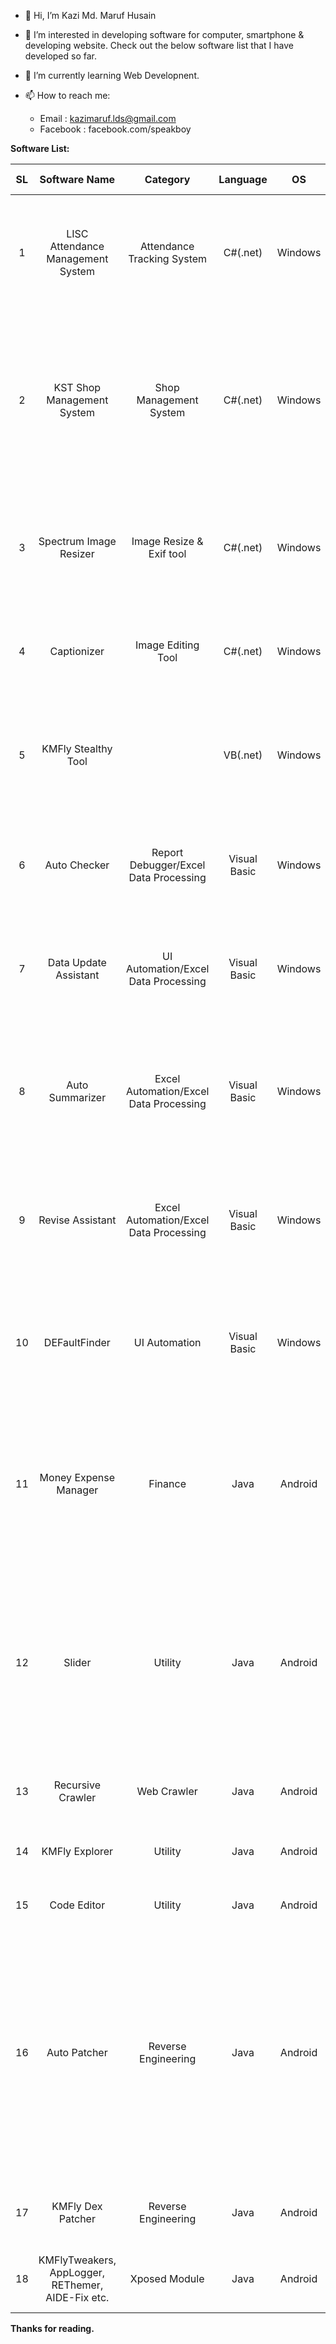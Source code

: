 - 👋 Hi, I’m Kazi Md. Maruf Husain

- 👀 I’m interested in developing software for computer, smartphone & developing website. Check out the below software list that I have developed so far.

- 🌱 I’m currently learning Web Developnent.

- 📫 How to reach me: 

    - Email : kazimaruf.lds@gmail.com
    - Facebook : facebook.com/speakboy

<!---
kazimaruf991/kazimaruf991 is a ✨ special ✨ repository because its `README.md` (this file) appears on your GitHub profile.
You can click the Preview link to take a look at your changes.
--->

**Software List:**

SL|Software Name|Category|Language|OS|Term Of Use|Summary of Features
:-:|:-:|:-:|:-:|:-:|:-:|:-:
1| LISC Attendance Management System | Attendance Tracking System | C#(.net) | Windows | Commercial | Generates Daily/Monthly Attendance Report by maintaining 5 different shifts attendance timing.
2| KST Shop Management System | Shop Management System | C#(.net) | Windows | Commercial | Stores buy/sell & costs records to SQL Server Compact database, prints vouchar, exporting daily/monthly report to Excel/PDF etc. 
3| Spectrum Image Resizer | Image Resize & Exif tool | C#(.net) | Windows | Commercial | Resizes single or multiple photos in the background, option to change some exif information.
4| Captionizer | Image Editing Tool | C#(.net) | Windows | Commercial | Adding photo caption in any position of the image with different fonts, color, size etc.
5| KMFly Stealthy Tool |  | VB(.net) | Windows | Personal | It can change PC IP & DNS, hide software from Installed software list, hide files & folders in an advance way.
6| Auto Checker | Report Debugger/Excel Data Processing | Visual Basic | Windows | Commercial | Processes excel data, checks for error & generates comment with the error report.
7| Data Update Assistant | UI Automation/Excel Data Processing | Visual Basic | Windows | Commercial | Processing excel files, update/input data to another software from excel file.
8| Auto Summarizer | Excel Automation/Excel Data Processing | Visual Basic | Windows | Commercial | Processing unsorted excel data & generates a sorted printable excel file. Completes a long manual task in a very short time.
9| Revise Assistant | Excel Automation/Excel Data Processing | Visual Basic | Windows | Commercial | Compares two excel report, marks the difference & informs to related concern by email.
10| DEFaultFinder | UI Automation | Visual Basic | Windows | Commercial | Monitors another software data, finding the wrong input & informs to the user by marking the data field.
11| Money Expense Manager | Finance | Java | Android | Personal | Keeps record of daily/monthly earnings & expenses. It has Biometric & Password security option to prevent unauthorized access.
12| Slider | Utility | Java | Android | Personal | The software runs in the background & it can excecute various operation when user swiping the edge of the mobile screen. Eg.- Volume change, brightness change etc.
13| Recursive Crawler | Web Crawler | Java | Android | Personal | It can crawl & download files from a website.
14| KMFly Explorer | Utility | Java | Android | Personal | File Manager with various advance options & features.
15| Code Editor | Utility | Java | Android | Personal | Code editor with syntax highlighting.
16| Auto Patcher | Reverse Engineering | Java | Android | Public (free) | Automatically patches the android service.jar & framwork.jar & creates flashable that can be flashed via custom recovery to allow External SD Card write permission in android version 6.0 & 7.0. [Check my thread in XDA](https://forum.xda-developers.com/t/guide-app-6-x-x-7-x-x-allow-sdcard-write-access-switch-sdcard-path.3593021/)
17| KMFly Dex Patcher | Reverse Engineering | Java | Android | Personal | Patches smali code into .dex file of APK apllication.
18| KMFlyTweakers, AppLogger, REThemer, AIDE-Fix etc. | Xposed Module | Java | Android | Personal | Various Xposed module for my personal use.

**Thanks for reading.**

